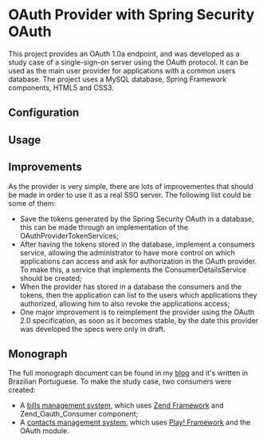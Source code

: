 # OAuth Provider with Spring Security OAuth
This project provides an OAuth 1.0a endpoint, and was developed as a study case of a single-sign-on server using the OAuth protocol. It can be used as the main user provider for applications with a common users database. The project uses a MySQL database, Spring Framework components, HTML5 and CSS3.

## Configuration

## Usage

## Improvements
As the provider is very simple, there are lots of improvementes that should be made in order to use it as a real SSO server. The following list could be some of them:
* Save the tokens generated by the Spring Security OAuth in a database, this can be made through an implementation of the OAuthProviderTokenServices;
* After having the tokens stored in the database, implement a consumers service, allowing the administrator to have more control on which applications can access and ask for authorization in the OAuth provider. To make this, a service that implements the ConsumerDetailsService should be created;
* When the provider has stored in a database the consumers and the tokens, then the application can list to the users which applications they authorized, allowing him to also revoke the applications access;
* One major improvement is to reimplement the provider using the OAuth 2.0 specification, as soon as it becomes stable, by the date this provider was developed the specs were only in draft.

## Monograph
The full monograph document can be found in my [blog](http://fernandomantoan.com/monografia-2/estudo-de-caso-de-uma-estrutura-de-autenticacao-unica-utilizando-o-protocolo-oauth/) and it's written in Brazilian Portuguese. To make the study case, two consumers were created:
* A [bills management system](https://github.com/fernandomantoan/oauth-consumer-sample-zf), which uses [Zend Framework](http://framework.zend.com) and Zend_Oauth_Consumer component;
* A [contacts management system](https://github.com/fernandomantoan/oauth-consumer-sample-play), which uses [Play! Framework](http://www.playframework.org) and the OAuth module.
